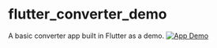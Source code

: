 # flutter_converter_demo

A basic converter app built in Flutter as a demo.
[![App Demo](https://imgur.com/download/ZsgAHY1)](https://imgur.com/a/qDuffTG)

